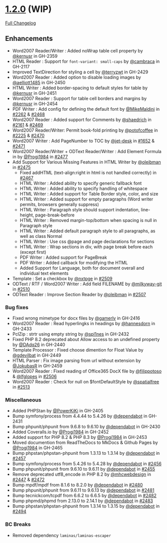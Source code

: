 # [1.2.0](https://github.com/PHPOffice/PHPWord/tree/1.2.0) (WIP)

[Full Changelog](https://github.com/PHPOffice/PHPWord/compare/1.1.0...1.2.0)

## Enhancements

- Word2007 Reader/Writer : Added noWrap table cell property by [@kernusr](https://github.com/kernusr) in GH-2359
- HTML Reader : Support for `font-variant: small-caps` by [@cambraca](https://github.com/cambraca) in GH-2117
- Improved TextDirection for styling a cell by [@terryzwt](https://github.com/terryzwt) in GH-2429
- Word2007 Reader : Added option to disable loading images by [@aelliott1485](https://github.com/aelliott1485) in GH-2450
- HTML Writer : Added border-spacing to default styles for table by [@kernusr](https://github.com/kernusr) in GH-2451
- Word2007 Reader : Support for table cell borders and margins by [@kernusr](https://github.com/kernusr) in GH-2454
- PDF Writer : Add config for defining the default font by [@MikeMaldini](https://github.com/MikeMaldini) in [#2262](https://github.com/PHPOffice/PHPWord/pull/2262) & [#2468](https://github.com/PHPOffice/PHPWord/pull/2468)
- Word2007 Reader : Added support for Comments by [@shaedrich](https://github.com/shaedrich) in [#2161](https://github.com/PHPOffice/PHPWord/pull/2161) & [#2469](https://github.com/PHPOffice/PHPWord/pull/2469)
- Word2007 Reader/Writer: Permit book-fold printing by [@potofcoffee](https://github.com/potofcoffee) in [#2225](https://github.com/PHPOffice/PHPWord/pull/2225) & [#2470](https://github.com/PHPOffice/PHPWord/pull/2470)
- Word2007 Writer : Add PageNumber to TOC by [@jet-desk](https://github.com/jet-desk) in [#1652](https://github.com/PHPOffice/PHPWord/pull/1652) & [#2471](https://github.com/PHPOffice/PHPWord/pull/2471)
- Word2007 Reader/Writer + ODText Reader/Writer : Add Element Formula in  by [@Progi1984](https://github.com/Progi1984) in [#2477](https://github.com/PHPOffice/PHPWord/pull/2477)
- Add Support for Various Missing Features in HTML Writer by [@oleibman](https://github.com/oleibman) in [#2475](https://github.com/PHPOffice/PHPWord/pull/2475)
  - Fixed addHTML (text-align:right in html is not handled correctly) in [#2467](https://github.com/PHPOffice/PHPWord/pull/2467)
  - HTML Writer : Added ability to specify generic fallback font 
  - HTML Writer : Added ability to specify handling of whitespace
  - HTML Writer : Added support for Table Border style, color, and size
  - HTML Writer : Added support for empty paragraphs (Word writer permits, browsers generally suppress)
  - HTML Writer : Paragraph style should support indentation, line-height, page-break-before
  - HTML Writer : Removed margin-top/bottom when spacing is null in Paragraph style
  - HTML Writer : Added default paragraph style to all paragraphs, as well as class Normal
  - HTML Writer : Use css @page and page declarations for sections
  - HTML Writer : Wrap sections in div, with page break before each (except first)
  - PDF Writer : Added support for PageBreak
  - PDF Writer : Added callback for modifying the HTML
  - Added Support for Language, both for document overall and individual text elements
- Template : Set a checkbox by [@nxtpge](https://github.com/nxtpge) in [#2509](https://github.com/PHPOffice/PHPWord/pull/2509)
- ODText / RTF / Word2007 Writer : Add field FILENAME by [@milkyway-git](https://github.com/milkyway-git) in [#2510](https://github.com/PHPOffice/PHPWord/pull/2510)
- ODText Reader : Improve Section Reader by [@oleibman](https://github.com/oleibman) in [#2507](https://github.com/PHPOffice/PHPWord/pull/2507)

### Bug fixes

- Fixed wrong mimetype for docx files by [@gamerlv](https://github.com/gamerlv) in GH-2416
- Word2007 Reader : Read hyperlingks in headings by [@hannesdorn](https://github.com/hannesdorn) in GH-2433
- PclZip : strtr using empty string by [@spl1nes](https://github.com/spl1nes) in GH-2432
- Fixed PHP 8.2 deprecated about Allow access to an undefined property by [@DAdq26](https://github.com/DAdq26) in GH-2440
- Template Processor : Fixed choose dimention for Float Value by [@gdevilbat](https://github.com/gdevilbat) in GH-2449
- HTML Parser : Fix image parsing from url without extension by [@JokubasR](https://github.com/JokubasR) in GH-2459
- Word2007 Reader : Fixed reading of Office365 DocX file by [@filippotoso](https://github.com/filippotoso) & [@lfglopes](https://github.com/lfglopes) in [#2506](https://github.com/PHPOffice/PHPWord/pull/2506)
- Word2007 Reader : Check for null on $fontDefaultStyle by [@spatialfree](https://github.com/spatialfree) in [#2513](https://github.com/PHPOffice/PHPWord/pull/2513)

### Miscellaneous

- Added PHPStan by [@PowerKiKi](https://github.com/PowerKiKi) in GH-2405
- Bump symfony/process from 4.4.44 to 5.4.26 by [@dependabot](https://github.com/dependabot) in GH-2431
- Bump phpunit/phpunit from 9.6.8 to 9.6.10 by [@dependabot](https://github.com/dependabot) in GH-2430
- Added Coveralls.io by [@Progi1984](https://github.com/Progi1984) in GH-2452
- Added support for PHP 8.2 & PHP 8.3 by [@Progi1984](https://github.com/Progi1984) in GH-2453
- Moved documention from ReadTheDocs to MkDocs & Github Pages by [@Progi1984](https://github.com/Progi1984) in GH-2465
- Bump phpstan/phpstan-phpunit from 1.3.13 to 1.3.14 by [@dependabot](https://github.com/dependabot) in [#2457](https://github.com/PHPOffice/PHPWord/pull/2457)
- Bump symfony/process from 5.4.26 to 5.4.28 by [@dependabot](https://github.com/dependabot) in [#2456](https://github.com/PHPOffice/PHPWord/pull/2456)
- Bump phpunit/phpunit from 9.6.10 to 9.6.11 by [@dependabot](https://github.com/dependabot) in [#2455](https://github.com/PHPOffice/PHPWord/pull/2455)
- Remove deprecated utf8_encode in PHP 8.2 by [@mhcwebdesign](https://github.com/mhcwebdesign) in [#2447](https://github.com/PHPOffice/PHPWord/pull/2447) & [#2472](https://github.com/PHPOffice/PHPWord/pull/2472)
- Bump mpdf/mpdf from 8.1.6 to 8.2.0 by [@dependabot](https://github.com/dependabot) in [#2480](https://github.com/PHPOffice/PHPWord/pull/2480)
- Bump phpunit/phpunit from 9.6.11 to 9.6.13 by [@dependabot](https://github.com/dependabot) in [#2481](https://github.com/PHPOffice/PHPWord/pull/2481)
- Bump tecnickcom/tcpdf from 6.6.2 to 6.6.5 by [@dependabot](https://github.com/dependabot) in [#2482](https://github.com/PHPOffice/PHPWord/pull/2482)
- Bump phpmd/phpmd from 2.13.0 to 2.14.1 by [@dependabot](https://github.com/dependabot) in [#2483](https://github.com/PHPOffice/PHPWord/pull/2483)
- Bump phpstan/phpstan-phpunit from 1.3.14 to 1.3.15 by [@dependabot](https://github.com/dependabot) in [#2494](https://github.com/PHPOffice/PHPWord/pull/2494)


### BC Breaks
- Removed dependency `laminas/laminas-escaper`